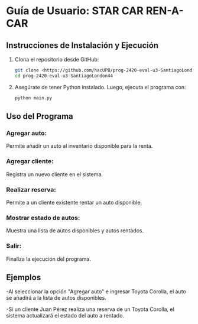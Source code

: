 # Guía de Usuario: STAR CAR REN-A-CAR

## Instrucciones de Instalación y Ejecución

1. Clona el repositorio desde GitHub:
   ```bash
   git clone <https://github.com/hacUPB/prog-2420-eval-u3-SantiagoLondon44>
   cd prog-2420-eval-u3-SantiagoLondon44

2. Asegúrate de tener Python instalado. Luego, ejecuta el programa con: 

   ```bash
   python main.py

## Uso del Programa

### Agregar auto: 
Permite añadir un auto al inventario disponible para la renta.
### Agregar cliente:
 Registra un nuevo cliente en el sistema.
### Realizar reserva: 
Permite a un cliente existente rentar un auto disponible.
### Mostrar estado de autos: 
Muestra una lista de autos disponibles y autos rentados.
### Salir: 
Finaliza la ejecución del programa.

## Ejemplos

-Al seleccionar la opción "Agregar auto" e ingresar Toyota Corolla, el auto se añadirá a la lista de autos disponibles.

-Si un cliente Juan Pérez realiza una reserva de un Toyota Corolla, el sistema actualizará el estado del auto a rentado.